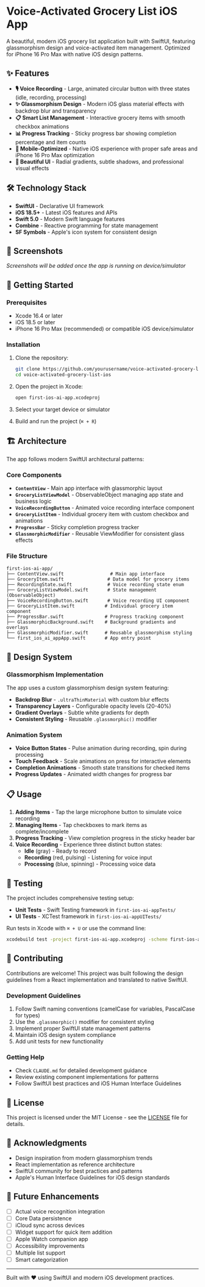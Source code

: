 # Voice-Activated Grocery List iOS App

A beautiful, modern iOS grocery list application built with SwiftUI, featuring glassmorphism design and voice-activated item management. Optimized for iPhone 16 Pro Max with native iOS design patterns.

## ✨ Features

- **🎙️ Voice Recording** - Large, animated circular button with three states (idle, recording, processing)
- **✨ Glassmorphism Design** - Modern iOS glass material effects with backdrop blur and transparency
- **📋 Smart List Management** - Interactive grocery items with smooth checkbox animations
- **📊 Progress Tracking** - Sticky progress bar showing completion percentage and item counts
- **📱 Mobile-Optimized** - Native iOS experience with proper safe areas and iPhone 16 Pro Max optimization
- **🎨 Beautiful UI** - Radial gradients, subtle shadows, and professional visual effects

## 🛠 Technology Stack

- **SwiftUI** - Declarative UI framework
- **iOS 18.5+** - Latest iOS features and APIs
- **Swift 5.0** - Modern Swift language features
- **Combine** - Reactive programming for state management
- **SF Symbols** - Apple's icon system for consistent design

## 📱 Screenshots

*Screenshots will be added once the app is running on device/simulator*

## 🚀 Getting Started

### Prerequisites

- Xcode 16.4 or later
- iOS 18.5 or later
- iPhone 16 Pro Max (recommended) or compatible iOS device/simulator

### Installation

1. Clone the repository:
   ```bash
   git clone https://github.com/yourusername/voice-activated-grocery-list-ios.git
   cd voice-activated-grocery-list-ios
   ```

2. Open the project in Xcode:
   ```bash
   open first-ios-ai-app.xcodeproj
   ```

3. Select your target device or simulator

4. Build and run the project (`⌘ + R`)

## 🏗 Architecture

The app follows modern SwiftUI architectural patterns:

### Core Components

- **`ContentView`** - Main app interface with glassmorphic layout
- **`GroceryListViewModel`** - ObservableObject managing app state and business logic
- **`VoiceRecordingButton`** - Animated voice recording interface component
- **`GroceryListItem`** - Individual grocery item with custom checkbox and animations
- **`ProgressBar`** - Sticky completion progress tracker
- **`GlassmorphicModifier`** - Reusable ViewModifier for consistent glass effects

### File Structure

```
first-ios-ai-app/
├── ContentView.swift                 # Main app interface
├── GroceryItem.swift                # Data model for grocery items
├── RecordingState.swift             # Voice recording state enum
├── GroceryListViewModel.swift       # State management (ObservableObject)
├── VoiceRecordingButton.swift       # Voice recording UI component
├── GroceryListItem.swift           # Individual grocery item component
├── ProgressBar.swift               # Progress tracking component
├── GlassmorphicBackground.swift    # Background gradients and overlays
├── GlassmorphicModifier.swift      # Reusable glassmorphism styling
└── first_ios_ai_appApp.swift       # App entry point
```

## 🎨 Design System

### Glassmorphism Implementation

The app uses a custom glassmorphism design system featuring:

- **Backdrop Blur** - `.ultraThinMaterial` with custom blur effects
- **Transparency Layers** - Configurable opacity levels (20-40%)
- **Gradient Overlays** - Subtle white gradients for depth
- **Consistent Styling** - Reusable `.glassmorphic()` modifier

### Animation System

- **Voice Button States** - Pulse animation during recording, spin during processing
- **Touch Feedback** - Scale animations on press for interactive elements
- **Completion Animations** - Smooth state transitions for checked items
- **Progress Updates** - Animated width changes for progress bar

## 📋 Usage

1. **Adding Items** - Tap the large microphone button to simulate voice recording
2. **Managing Items** - Tap checkboxes to mark items as complete/incomplete
3. **Progress Tracking** - View completion progress in the sticky header bar
4. **Voice Recording** - Experience three distinct button states:
   - **Idle** (gray) - Ready to record
   - **Recording** (red, pulsing) - Listening for voice input
   - **Processing** (blue, spinning) - Processing voice data

## 🧪 Testing

The project includes comprehensive testing setup:

- **Unit Tests** - Swift Testing framework in `first-ios-ai-appTests/`
- **UI Tests** - XCTest framework in `first-ios-ai-appUITests/`

Run tests in Xcode with `⌘ + U` or use the command line:
```bash
xcodebuild test -project first-ios-ai-app.xcodeproj -scheme first-ios-ai-app -destination 'platform=iOS Simulator,name=iPhone 16 Pro Max'
```

## 🤝 Contributing

Contributions are welcome! This project was built following the design guidelines from a React implementation and translated to native SwiftUI.

### Development Guidelines

1. Follow Swift naming conventions (camelCase for variables, PascalCase for types)
2. Use the `.glassmorphic()` modifier for consistent styling
3. Implement proper SwiftUI state management patterns
4. Maintain iOS design system compliance
5. Add unit tests for new functionality

### Getting Help

- Check `CLAUDE.md` for detailed development guidance
- Review existing component implementations for patterns
- Follow SwiftUI best practices and iOS Human Interface Guidelines

## 📄 License

This project is licensed under the MIT License - see the [LICENSE](LICENSE) file for details.

## 🙏 Acknowledgments

- Design inspiration from modern glassmorphism trends
- React implementation as reference architecture
- SwiftUI community for best practices and patterns
- Apple's Human Interface Guidelines for iOS design standards

## 🔮 Future Enhancements

- [ ] Actual voice recognition integration
- [ ] Core Data persistence
- [ ] iCloud sync across devices
- [ ] Widget support for quick item addition
- [ ] Apple Watch companion app
- [ ] Accessibility improvements
- [ ] Multiple list support
- [ ] Smart categorization

---

Built with ❤️ using SwiftUI and modern iOS development practices.